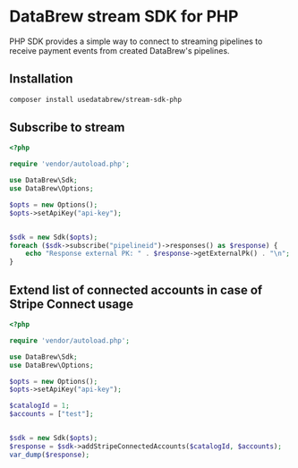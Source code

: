 # DataBrew stream SDK for PHP

PHP SDK provides a simple way to connect to streaming pipelines to receive payment events from created DataBrew's pipelines.

## Installation

```bash
composer install usedatabrew/stream-sdk-php
```

## Subscribe to stream

```php
<?php

require 'vendor/autoload.php';

use DataBrew\Sdk;
use DataBrew\Options;

$opts = new Options();
$opts->setApiKey("api-key");


$sdk = new Sdk($opts);
foreach ($sdk->subscribe("pipelineid")->responses() as $response) {
    echo "Response external PK: " . $response->getExternalPk() . "\n";
}
```

## Extend list of connected accounts in case of Stripe Connect usage

```php
<?php

require 'vendor/autoload.php';

use DataBrew\Sdk;
use DataBrew\Options;

$opts = new Options();
$opts->setApiKey("api-key");

$catalogId = 1;
$accounts = ["test"];


$sdk = new Sdk($opts);
$response = $sdk->addStripeConnectedAccounts($catalogId, $accounts);
var_dump($response);
```